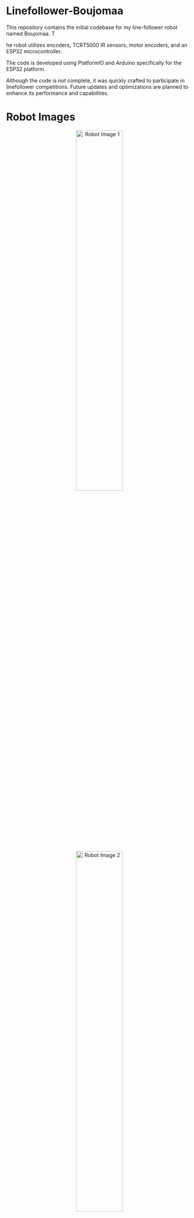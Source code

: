# Linefollower-Boujomaa
This repository contains the initial codebase for my line-follower robot named Boujomaa. T

he robot utilizes encoders, TCRT5000 IR sensors, motor encoders, and an ESP32 microcontroller. 

The code is developed using PlatformIO and Arduino specifically for the ESP32 platform. 

Although the code is not complete, it was quickly crafted to participate in linefollower competitions. Future updates and optimizations are planned to enhance its performance and capabilities.

# Robot Images
<div style="text-align: center;">
<img src="https://github.com/MedAziz218/Linefollower-Boujomaa/assets/118969900/9f1c78c0-803a-4696-99f8-105f2734b83b" alt="Robot Image 1" width="50%" />
<img src="https://github.com/MedAziz218/Linefollower-Boujomaa/assets/118969900/277009cd-03c2-4bf9-ab76-2439f6bc3b93" alt="Robot Image 2" width="50%" />
</div>

